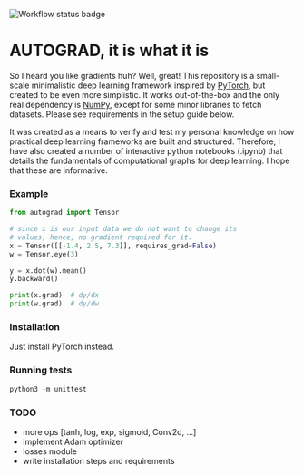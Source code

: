 ![Workflow status badge](https://github.com/willeagren/autograd/actions/workflows/python-app.yml/badge.svg)

# AUTOGRAD, it is what it is
So I heard you like gradients huh? Well, great! This repository is a small-scale minimalistic deep learning framework inspired by [PyTorch](https://pytorch.org/), but created to be even more simplistic. It works out-of-the-box and the only real dependency is [NumPy](https://numpy.org/), except for some minor libraries to fetch datasets. Please see requirements in the setup guide below.

It was created as a means to verify and test my personal knowledge on how practical deep learning frameworks are built and structured. Therefore, I have also created a number of interactive python notebooks (.ipynb) that details the fundamentals of computational graphs for deep learning. I hope that these are informative. 

### Example
```python
from autograd import Tensor

# since x is our input data we do not want to change its 
# values, hence, no gradient required for it.
x = Tensor([[-1.4, 2.5, 7.3]], requires_grad=False)
w = Tensor.eye(3)

y = x.dot(w).mean()
y.backward()

print(x.grad)  # dy/dx
print(w.grad)  # dy/dw
```

### Installation
Just install PyTorch instead.

### Running tests
```python
python3 -m unittest
```
### TODO
- more ops [tanh, log, exp, sigmoid, Conv2d, ...]
- implement Adam optimizer
- losses module
- write installation steps and requirements
